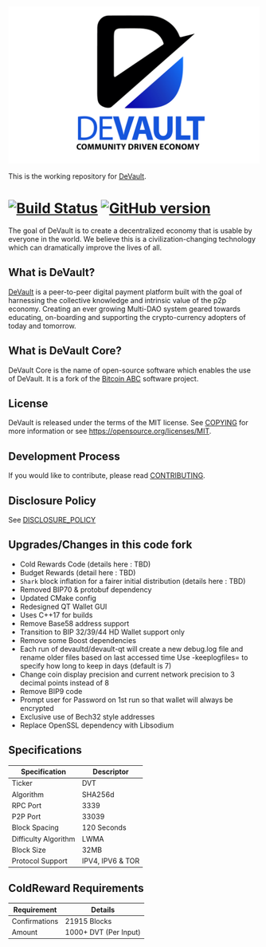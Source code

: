 ![DeVault](./share/pixmaps/dvt-logo.png)

This is the working repository for [DeVault](https://devault.cc).

[![Build Status](https://travis-ci.com/devaultcrypto/devault.svg?branch=master)](https://travis-ci.com/devaultcrypto/devault) [![GitHub version](https://badge.fury.io/gh/devaultcrypto%2Fdevault.svg)](https://badge.fury.io/gh/devaultcrypto%2Fdevault)  
=====

The goal of DeVault is to create a decentralized economy that is usable by everyone 
in the world. We believe this is a civilization-changing technology which can
dramatically improve the lives of all. 

What is DeVault?
---------------------

[DeVault](https://www.devault.cc/) is a peer-to-peer digital payment platform built 
with the goal of harnessing the collective knowledge and intrinsic value of the p2p economy. 
Creating an ever growing Multi-DAO system geared towards educating, on-boarding 
and supporting the crypto-currency adopters of today and tomorrow.

What is DeVault Core?
--------------------

DeVault Core is the name of open-source software which enables the use of
DeVault. It is a fork of the [Bitcoin ABC](https://bitcoinabc.org)
software project.

License
-------

DeVault is released under the terms of the MIT license. See
[COPYING](COPYING) for more information or see
https://opensource.org/licenses/MIT.

Development Process
-------------------

If you would like to contribute, please read [CONTRIBUTING](CONTRIBUTING.md).

Disclosure Policy
-----------------

See [DISCLOSURE_POLICY](DISCLOSURE_POLICY.md)

Upgrades/Changes in this code fork
-----------------

- Cold Rewards Code (details here : TBD)
- Budget Rewards (detail here : TBD)
- `Shark` block inflation for a fairer initial distribution (details here : TBD)
- Removed BIP70 & protobuf dependency
- Updated CMake config
- Redesigned QT Wallet GUI
- Uses C++17 for builds
- Remove Base58 address support
- Transition to BIP 32/39/44 HD Wallet support only
- Remove some Boost dependencies
- Each run of devaultd/devault-qt will create a new debug.log file and rename older files based on last accessed time
  Use -keeplogfiles=<days> to specify how long to keep in days (default is 7)
- Change coin display precision and current network precision to 3 decimal points instead of 8
- Remove BIP9 code
- Prompt user for Password on 1st run so that wallet will always be encrypted
- Exclusive use of Bech32 style addresses
- Replace OpenSSL dependency with Libsodium

## Specifications

| Specification         | Descriptor                              |
|-----------------------|-----------------------------------------|
| Ticker                | DVT                                     |
| Algorithm             | SHA256d                                 |
| RPC Port              | 3339                                    |
| P2P Port              | 33039                                   |
| Block Spacing         | 120 Seconds                             |
| Difficulty Algorithm  | LWMA                                    |
| Block Size            | 32MB                                    |
| Protocol Support      | IPV4, IPV6 & TOR                        |

## ColdReward Requirements

| Requirement   | Details              |
|---------------|----------------------|
| Confirmations | 21915 Blocks         |
| Amount        | 1000+ DVT (Per Input)|

